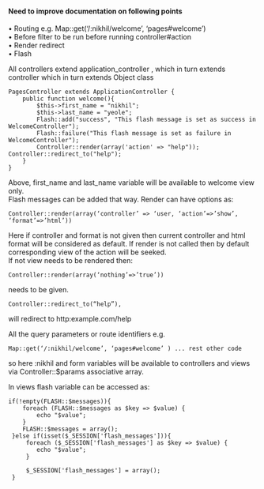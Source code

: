 #### Need to improve documentation on following points

• Routing e.g. Map::get(‘/:nikhil/welcome’, ‘pages#welcome’)  
• Before filter to be run before running controller#action   
• Render redirect   
• Flash  

All controllers extend application_controller , which in turn extends controller which in turn extends Object class  

    PagesController extends ApplicationController { 
    	public function welcome(){ 
        	$this->first_name = "nikhil"; 
            $this->last_name = "yeole"; 
            Flash::add("success", "This flash message is set as success in WelcomeController"); 
            Flash::failure("This flash message is set as failure in WelcomeController");
            Controller::render(array('action' => "help")); Controller::redirect_to("help"); 
        } 
    } 

Above, first_name and last_name variable will be available to welcome view only.   
Flash messages can be added that way. Render can have options as:  

	Controller::render(array(‘controller’ => ‘user, ‘action’=>’show’, ‘format’=>’html’)) 

Here if controller and format is not given then current controller and html format will be considered as default. If render is not called then by default corresponding view of the action will be seeked.   
If not view needs to be rendered then:

	Controller::render(array(‘nothing’=>’true’))

needs to be given. 

	Controller::redirect_to(“help”), 

will redirect to http:example.com/help

All the query parameters or route identifiers e.g. 

	Map::get(‘/:nikhil/welcome’, ‘pages#welcome’ ) ... rest other code
 
so here :nikhil and form variables will be available to controllers and views via Controller::$params associative array.  

In views flash variable can be accessed as:
	
    if(!empty(FLASH::$messages)){ 
    	foreach (FLASH::$messages as $key => $value) { 
    		echo "$value";
		} 
    	FLASH::$messages = array();
	 }else if(isset($_SESSION['flash_messages'])){ 
    	 foreach ($_SESSION['flash_messages'] as $key => $value) { 
       	 	echo "$value";
       	 }
    
	 	 $_SESSION['flash_messages'] = array(); 
     }
